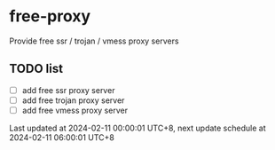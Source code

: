 
# free-proxy
Provide free ssr / trojan / vmess proxy servers


## TODO list
- [ ] add free ssr proxy server
- [ ] add free trojan proxy server
- [ ] add free vmess proxy server

Last updated at 2024-02-11 00:00:01 UTC+8, next update schedule at 2024-02-11 06:00:01 UTC+8

